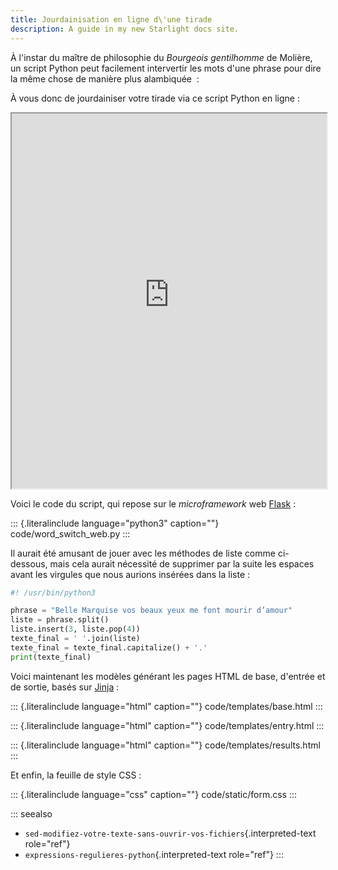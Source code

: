```yaml
---
title: Jourdainisation en ligne d\'une tirade
description: A guide in my new Starlight docs site.
---
```


À l\'instar du maître de philosophie du *Bourgeois gentilhomme* de
Molière, un script Python peut facilement intervertir les mots d\'une
phrase pour dire la même chose de manière plus alambiquée  :

À vous donc de jourdainiser votre tirade via ce script Python en ligne :

<iframe src="https://oliviercarrere.pythonanywhere.com/" height="600px" width="100%"></iframe>

Voici le code du script, qui repose sur le *microframework* web
[Flask]() :

::: {.literalinclude language="python3" caption=""}
code/word_switch_web.py
:::

Il aurait été amusant de jouer avec les méthodes de liste comme
ci-dessous, mais cela aurait nécessité de supprimer par la suite les
espaces avant les virgules que nous aurions insérées dans la liste :

``` python
#! /usr/bin/python3

phrase = "Belle Marquise vos beaux yeux me font mourir d’amour"
liste = phrase.split()
liste.insert(3, liste.pop(4))
texte_final = ' '.join(liste)
texte_final = texte_final.capitalize() + '.'
print(texte_final)
```

Voici maintenant les modèles générant les pages HTML de base, d\'entrée
et de sortie, basés sur [Jinja]() :

::: {.literalinclude language="html" caption=""}
code/templates/base.html
:::

::: {.literalinclude language="html" caption=""}
code/templates/entry.html
:::

::: {.literalinclude language="html" caption=""}
code/templates/results.html
:::

Et enfin, la feuille de style CSS :

::: {.literalinclude language="css" caption=""}
code/static/form.css
:::

::: seealso
-   `sed-modifiez-votre-texte-sans-ouvrir-vos-fichiers`{.interpreted-text
    role="ref"}
-   `expressions-regulieres-python`{.interpreted-text role="ref"}
:::
